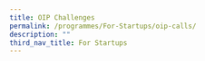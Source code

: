 ```yaml
---
title: OIP Challenges
permalink: /programmes/For-Startups/oip-calls/
description: ""
third_nav_title: For Startups
---
```

